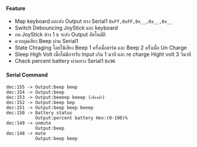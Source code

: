 #### Feature
 - Map keyboard และส่ง Output ทาง Serial1 `0xFf,0xFF,0x__,0x__,0x__`
 - Switch Debouncing JoyStick และ keyboard 
 - กด JoyStick ด้าง 1 s จะส่ง Output อัตโนมัติ
 - ควบคุมเสียง Beep ผ่าน Serial1 
 - State Chraging โดยใช้เสียง Beep 1 ครั้งเมื่อชาร์ต และ Beep 2 ครั้งเมื่อ Un Charge
 - Sleep High Volt เมื่อไม่มีการรับ Input เกิน 1 นาที และ re charge Hight volt 3 วินาที
 - Check percent battery ผ่านทาง Serial1 `0x96`

#### Serial Command 
    dec:155	-> Output:beep beep
    dec:154	-> Output:beep
    dec:153 -> Output:beeeep beeep (เสียงต่ำ)
    dec:152 -> Output:beep bep
    dec:151 -> Output:beep beep beeep
    dec:150 -> Battery status 
               Output:percent battery Hex:(0-100)%
    dec:149 -> unmute
               Output:beep
    dec:148 -> mute
               Output:beep beep
